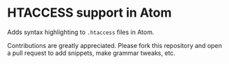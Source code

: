 # HTACCESS support in Atom

Adds syntax highlighting to `.htaccess` files in Atom.

Contributions are greatly appreciated. Please fork this repository and open a
pull request to add snippets, make grammar tweaks, etc.
